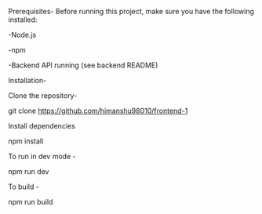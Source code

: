 Prerequisites-
Before running this project, make sure you have the following installed:

-Node.js 



-npm 



-Backend API running (see backend README)



Installation-

Clone the repository-

git clone https://github.com/himanshu98010/frontend-1


Install dependencies


npm install

To run in dev mode -


npm run dev

To build - 


npm run build
